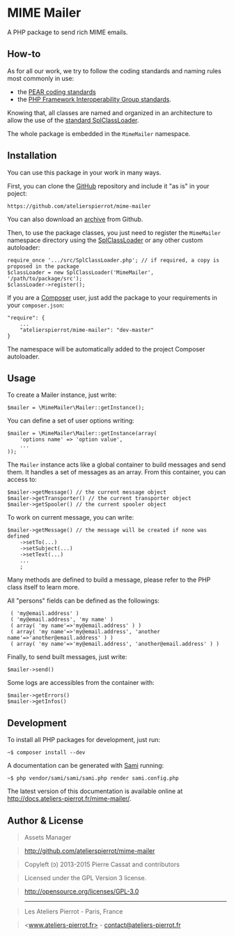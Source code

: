 MIME Mailer
===========

A PHP package to send rich MIME emails.

## How-to

As for all our work, we try to follow the coding standards and naming rules most commonly in use:

-   the [PEAR coding standards](http://pear.php.net/manual/en/standards.php)
-   the [PHP Framework Interoperability Group standards](https://github.com/php-fig/fig-standards).

Knowing that, all classes are named and organized in an architecture to allow the use of the
[standard SplClassLoader](https://gist.github.com/jwage/221634).

The whole package is embedded in the `MimeMailer` namespace.


## Installation

You can use this package in your work in many ways.

First, you can clone the [GitHub](https://github.com/atelierspierrot/mime-mailer) repository
and include it "as is" in your poject:

    https://github.com/atelierspierrot/mime-mailer

You can also download an [archive](https://github.com/atelierspierrot/mime-mailer/downloads)
from Github.

Then, to use the package classes, you just need to register the `MimeMailer` namespace directory
using the [SplClassLoader](https://gist.github.com/jwage/221634) or any other custom autoloader:

    require_once '.../src/SplClassLoader.php'; // if required, a copy is proposed in the package
    $classLoader = new SplClassLoader('MimeMailer', '/path/to/package/src');
    $classLoader->register();

If you are a [Composer](http://getcomposer.org/) user, just add the package to your requirements
in your `composer.json`:

    "require": {
        ...
        "atelierspierrot/mime-mailer": "dev-master"
    }

The namespace will be automatically added to the project Composer autoloader.


## Usage

To create a Mailer instance, just write:

    $mailer = \MimeMailer\Mailer::getInstance();

You can define a set of user options writing:

    $mailer = \MimeMailer\Mailer::getInstance(array(
        'options name' => 'option value',
        ...
    ));

The `Mailer` instance acts like a global container to build messages and send them. It handles
a set of messages as an array. From this container, you can access to:

    $mailer->getMessage() // the current message object
    $mailer->getTransporter() // the current transporter object
    $mailer->getSpooler() // the current spooler object

To work on current message, you can write:

    $mailer->getMessage() // the message will be created if none was defined
        ->setTo(...)
        ->setSubject(...)
        ->setText(...)
        ...
        ;

Many methods are defined to build a message, please refer to the PHP class itself to learn more.

All "persons" fields can be defined as the followings:

     ( 'my@email.address' )
     ( 'my@email.address', 'my name' )
     ( array( 'my name'=>'my@email.address' ) )
     ( array( 'my name'=>'my@email.address', 'another name'=>'another@email.address' ) )
     ( array( 'my name'=>'my@email.address', 'another@email.address' ) )

Finally, to send built messages, just write:

    $mailer->send()

Some logs are accessibles from the container with:

    $mailer->getErrors()
    $mailer->getInfos()


## Development

To install all PHP packages for development, just run:

    ~$ composer install --dev

A documentation can be generated with [Sami](https://github.com/fabpot/Sami) running:

    ~$ php vendor/sami/sami/sami.php render sami.config.php

The latest version of this documentation is available online at <http://docs.ateliers-pierrot.fr/mime-mailer/>.


## Author & License

>    Assets Manager

>    http://github.com/atelierspierrot/mime-mailer

>    Copyleft (ↄ) 2013-2015 Pierre Cassat and contributors

>    Licensed under the GPL Version 3 license.

>    http://opensource.org/licenses/GPL-3.0

>    ----

>    Les Ateliers Pierrot - Paris, France

>    <www.ateliers-pierrot.fr> - <contact@ateliers-pierrot.fr>
